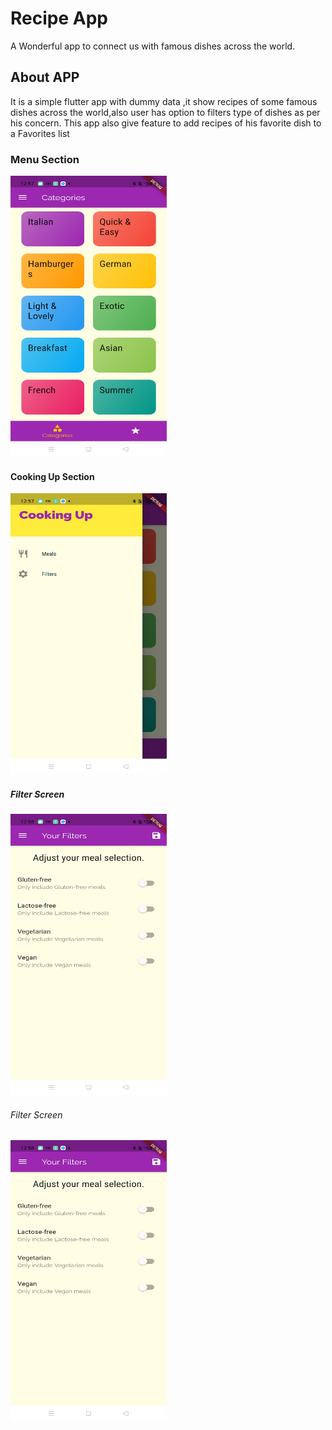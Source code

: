 # Recipe App

A Wonderful app to connect us with famous dishes across the world.

## About APP

It is a simple flutter app with dummy data ,it show recipes of some famous dishes across the world,also user has option to filters type of dishes as per his concern. This app also give feature to add recipes of his favorite dish to a Favorites list

### Menu Section
<img src="images/Screenshot_2021-11-09-12-57-44-67_9347c88eefc4674d7f7e46589cb50073.jpg" height="450" width="250">


#### Cooking Up Section
<img src="images/Screenshot_2021-11-09-12-57-53-90_9347c88eefc4674d7f7e46589cb50073.jpg" height="450" width="250">


##### Filter Screen
<img src="images/Screenshot_2021-11-09-12-58-00-81_9347c88eefc4674d7f7e46589cb50073.jpg" height="450" width="250">


###### Filter Screen
<img src="images/Screenshot_2021-11-09-12-58-00-81_9347c88eefc4674d7f7e46589cb50073.jpg" height="450" width="250">
